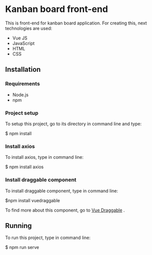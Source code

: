 # Kanban board front-end

This is front-end for kanban board application. For creating this, next technologies are used:
* Vue JS
* JavaScript
* HTML
* CSS

## Installation

### Requirements
* Node.js 
* npm

### Project setup

To setup this project, go to its directory in command line and type:

$ npm install

### Install axios

To install axios, type in command line:

$ npm install axios

### Install draggable component

To install draggable component, type in command line:

$npm install vuedraggable

To find more about this component, go to [Vue Draggable](https://www.npmjs.com/package/vuedraggable) .

## Running

To run this project, type in command line:

$ npm run serve



